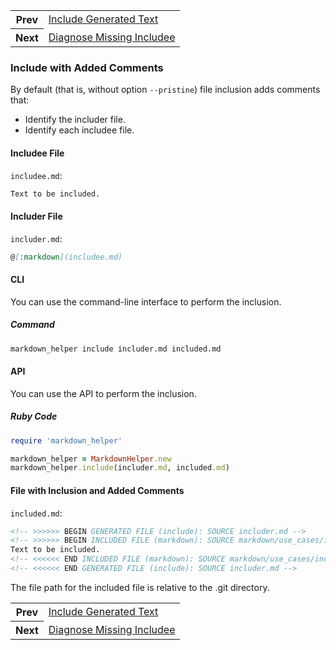 <table>
  <tr>
    <th>Prev</th>
    <td><a href="../include_generated_text/use_case.md">Include Generated Text</a></td>
  </tr>
  <tr>
    <th>Next</th>
    <td><a href="../diagnose_missing_includee/use_case.md">Diagnose Missing Includee</a></td>
  </tr>
</table>

### Include with Added Comments

By default (that is, without option ```--pristine```) file inclusion adds comments that:

* Identify the includer file.
* Identify each includee file.

#### Includee File

```includee.md```:
```markdown
Text to be included.
```

#### Includer File

```includer.md```:
```markdown
@[:markdown](includee.md)
```

#### CLI

You can use the command-line interface to perform the inclusion.

##### Command

```sh
markdown_helper include includer.md included.md
```

#### API

You can use the API to perform the inclusion.

##### Ruby Code

```ruby
require 'markdown_helper'

markdown_helper = MarkdownHelper.new
markdown_helper.include(includer.md, included.md)
```

#### File with Inclusion and Added Comments

```included.md```:
```markdown
<!-- >>>>>> BEGIN GENERATED FILE (include): SOURCE includer.md -->
<!-- >>>>>> BEGIN INCLUDED FILE (markdown): SOURCE markdown/use_cases/include_files/include_with_added_comments/includee.md -->
Text to be included.
<!-- <<<<<< END INCLUDED FILE (markdown): SOURCE markdown/use_cases/include_files/include_with_added_comments/includee.md -->
<!-- <<<<<< END GENERATED FILE (include): SOURCE includer.md -->
```

The file path for the included file is relative to the .git directory.

<table>
  <tr>
    <th>Prev</th>
    <td><a href="../include_generated_text/use_case.md">Include Generated Text</a></td>
  </tr>
  <tr>
    <th>Next</th>
    <td><a href="../diagnose_missing_includee/use_case.md">Diagnose Missing Includee</a></td>
  </tr>
</table>
